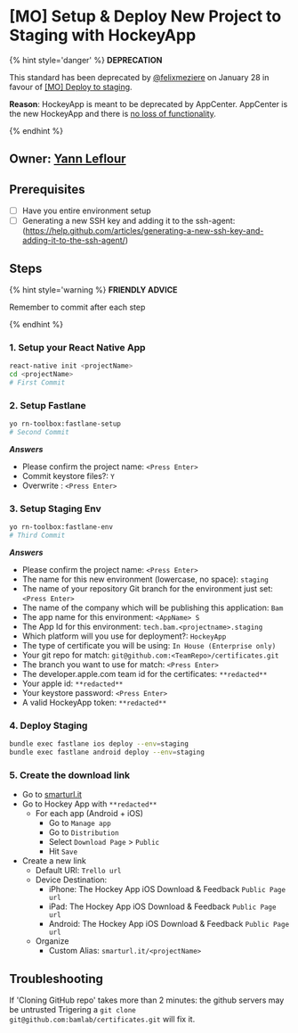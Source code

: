 # [MO] Setup & Deploy New Project to Staging with HockeyApp

{% hint style='danger' %} **DEPRECATION**

This standard has been deprecated by [@felixmeziere](https://github.com/felixmeziere) on January 28 in favour of [[MO] Deploy to staging](./setup-and-deploy-new-project-to-staging.mo.md).

**Reason**: HockeyApp is meant to be deprecated by AppCenter. AppCenter is the new HockeyApp and there is [no loss of functionality](http://blog.m33.network/2017/09/react-native-devops-2-0-overview-of-mobile-center-next-generation-of-hockeyapp/).

{% endhint %}

## Owner: [Yann Leflour](https://github.com/yleflour)

## Prerequisites

* [ ] Have you entire environment setup
* [ ] Generating a new SSH key and adding it to the ssh-agent: (https://help.github.com/articles/generating-a-new-ssh-key-and-adding-it-to-the-ssh-agent/)

## Steps

{% hint style='warning %} **FRIENDLY ADVICE**

Remember to commit after each step

{% endhint %}

### 1. Setup your React Native App

```bash
react-native init <projectName>
cd <projectName>
# First Commit
```

### 2. Setup Fastlane

```bash
yo rn-toolbox:fastlane-setup
# Second Commit
```

**_Answers_**

* Please confirm the project name: `<Press Enter>`
* Commit keystore files?: `Y`
* Overwrite <fileName>: `<Press Enter>`

### 3. Setup Staging Env

```bash
yo rn-toolbox:fastlane-env
# Third Commit
```

**_Answers_**

* Please confirm the project name: `<Press Enter>`
* The name for this new environment (lowercase, no space): `staging`
* The name of your repository Git branch for the environment just set: `<Press Enter>`
* The name of the company which will be publishing this application: `Bam`
* The app name for this environment: `<AppName> S`
* The App Id for this environment: `tech.bam.<projectname>.staging`
* Which platform will you use for deployment?: `HockeyApp`
* The type of certificate you will be using: `In House (Enterprise only)`
* Your git repo for match: `git@github.com:<TeamRepo>/certificates.git`
* The branch you want to use for match: `<Press Enter>`
* The developer.apple.com team id for the certificates: `**redacted**`
* Your apple id: `**redacted**`
* Your keystore password: `<Press Enter>`
* A valid HockeyApp token: `**redacted**`

### 4. Deploy Staging

```bash
bundle exec fastlane ios deploy --env=staging
bundle exec fastlane android deploy --env=staging
```

### 5. Create the download link

* Go to [smarturl.it](https://manage.smarturl.it)
* Go to Hockey App with `**redacted**`
  * For each app (Android + iOS)
    * Go to `Manage app`
    * Go to `Distribution`
    * Select `Download Page` > `Public`
    * Hit `Save`
* Create a new link
  * Default URl: `Trello url`
  * Device Destination:
    * iPhone: The Hockey App iOS Download & Feedback `Public Page url`
    * iPad: The Hockey App iOS Download & Feedback `Public Page url`
    * Android: The Hockey App iOS Download & Feedback `Public Page url`
  * Organize
    * Custom Alias: `smarturl.it/<projectName>`

## Troubleshooting

If 'Cloning GitHub repo' takes more than 2 minutes: the github servers may be untrusted Trigering a `git clone git@github.com:bamlab/certificates.git` will fix it.
